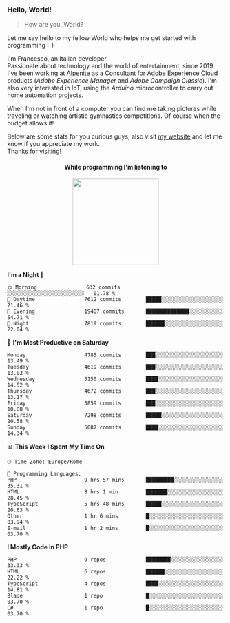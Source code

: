 ### Hello, World!

> How are you, World?

Let me say hello to my fellow World who helps me get started with programming :-)

I'm Francesco, an Italian developer.  
Passionate about technology and the world of entertainment, since 2019 I've been working at [Alpenite](https://www.alpenite.com) as a Consultant for Adobe Experience Cloud products (*Adobe Experience Manager* and *Adobe Campaign Classic*). I'm also very interested in IoT, using the *Arduino* microcontroller to carry out home automation projects.

When I'm not in front of a computer you can find me taking pictures while traveling or watching artistic gymnastics competitions. Of course when the budget allows it!

Below are some stats for you curious guys; also visit [my website](https://www.francescorega.eu) and let me know if you appreciate my work.  
Thanks for visiting!

<div align="center">
  <h4>While programming I'm listening to</h4>
  <a href="https://apps.francescorega.eu/now-playing/11147232609" target="_blank"><img src="https://apps.francescorega.eu/now-playing/11147232609" width="200"></a>
</div>

<!--START_SECTION:waka-->
**I'm a Night 🦉** 

```text
🌞 Morning                632 commits         ░░░░░░░░░░░░░░░░░░░░░░░░░   01.78 % 
🌆 Daytime                7612 commits        █████░░░░░░░░░░░░░░░░░░░░   21.46 % 
🌃 Evening                19407 commits       ██████████████░░░░░░░░░░░   54.71 % 
🌙 Night                  7819 commits        ██████░░░░░░░░░░░░░░░░░░░   22.04 % 
```
📅 **I'm Most Productive on Saturday** 

```text
Monday                   4785 commits        ███░░░░░░░░░░░░░░░░░░░░░░   13.49 % 
Tuesday                  4619 commits        ███░░░░░░░░░░░░░░░░░░░░░░   13.02 % 
Wednesday                5150 commits        ████░░░░░░░░░░░░░░░░░░░░░   14.52 % 
Thursday                 4672 commits        ███░░░░░░░░░░░░░░░░░░░░░░   13.17 % 
Friday                   3859 commits        ███░░░░░░░░░░░░░░░░░░░░░░   10.88 % 
Saturday                 7298 commits        █████░░░░░░░░░░░░░░░░░░░░   20.58 % 
Sunday                   5087 commits        ████░░░░░░░░░░░░░░░░░░░░░   14.34 % 
```


📊 **This Week I Spent My Time On** 

```text
🕑︎ Time Zone: Europe/Rome

💬 Programming Languages: 
PHP                      9 hrs 57 mins       █████████░░░░░░░░░░░░░░░░   35.31 % 
HTML                     8 hrs 1 min         ███████░░░░░░░░░░░░░░░░░░   28.45 % 
TypeScript               5 hrs 48 mins       █████░░░░░░░░░░░░░░░░░░░░   20.63 % 
Other                    1 hr 6 mins         █░░░░░░░░░░░░░░░░░░░░░░░░   03.94 % 
E-mail                   1 hr 2 mins         █░░░░░░░░░░░░░░░░░░░░░░░░   03.70 % 
```

**I Mostly Code in PHP** 

```text
PHP                      9 repos             ████████░░░░░░░░░░░░░░░░░   33.33 % 
HTML                     6 repos             ██████░░░░░░░░░░░░░░░░░░░   22.22 % 
TypeScript               4 repos             ████░░░░░░░░░░░░░░░░░░░░░   14.81 % 
Blade                    1 repo              █░░░░░░░░░░░░░░░░░░░░░░░░   03.70 % 
C#                       1 repo              █░░░░░░░░░░░░░░░░░░░░░░░░   03.70 % 
```




<!--END_SECTION:waka-->
